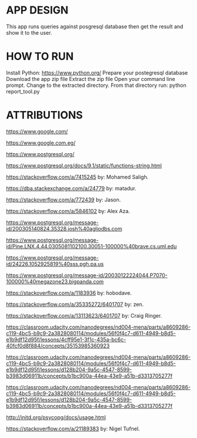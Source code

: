 APP DESIGN
==========

This app runs queries against posgresql database then get the result and show it to the user.


HOW TO RUN
==========

Install Python: https://www.python.org/
Prepare your postegresql database
Download the app zip file
Extract the zip file
Open your command line prompt.
Change to the extracted directory.
From that directory run: python report_tool.py


ATTRIBUTIONS
============
https://www.google.com/

https://www.google.com.eg/

https://www.postgresql.org/

https://www.postgresql.org/docs/9.1/static/functions-string.html

https://stackoverflow.com/a/7415245 by: Mohamed Saligh.

https://dba.stackexchange.com/a/24779 by: matadur.

https://stackoverflow.com/a/772439 by: Jason.

https://stackoverflow.com/a/5846102 by: Alex Aza.

https://www.postgresql.org/message-id/200305140824.35328.josh%40agliodbs.com

https://www.postgresql.org/message-id/Pine.LNX.4.44.0305081102100.30051-100000%40brave.cs.uml.edu

https://www.postgresql.org/message-id/24226.1052925819%40sss.pgh.pa.us

https://www.postgresql.org/message-id/20030122224044.P7070-100000%40megazone23.bigpanda.com

https://stackoverflow.com/a/1183936 by: hobodave.

https://stackoverflow.com/a/35335272/6401707 by: zen.

https://stackoverflow.com/a/13113623/6401707 by: Craig Ringer.

https://classroom.udacity.com/nanodegrees/nd004-mena/parts/a8609286-c119-4bc5-b9c9-2a3828080114/modules/56f0f4c7-d611-4949-b8d5-e1b9df12d95f/lessons/4cff95e1-3f1c-435a-bc6c-40fcf0d8f884/concepts/35153985360923

https://classroom.udacity.com/nanodegrees/nd004-mena/parts/a8609286-c119-4bc5-b9c9-2a3828080114/modules/56f0f4c7-d611-4949-b8d5-e1b9df12d95f/lessons/d128b204-9a5c-4547-8599-b3983d06911b/concepts/b1bc900a-44ea-43e9-a51b-d3313705277f

https://classroom.udacity.com/nanodegrees/nd004-mena/parts/a8609286-c119-4bc5-b9c9-2a3828080114/modules/56f0f4c7-d611-4949-b8d5-e1b9df12d95f/lessons/d128b204-9a5c-4547-8599-b3983d06911b/concepts/b1bc900a-44ea-43e9-a51b-d3313705277f

http://initd.org/psycopg/docs/usage.html

https://stackoverflow.com/a/21189383 by: Nigel Tufnel.
